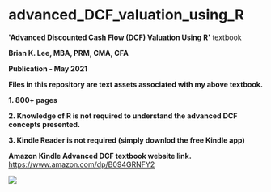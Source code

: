 # advanced_DCF_valuation_using_R
**'Advanced Discounted Cash Flow (DCF) Valuation Using R'** textbook

**Brian K. Lee, MBA, PRM, CMA, CFA**

**Publication - May 2021**

**Files in this repository are text assets associated with my above textbook.**

**1. 800+ pages**

**2. Knowledge of R is not required to understand the advanced DCF concepts presented.**

**3. Kindle Reader is not required (simply downlod the free Kindle app)**

**Amazon Kindle Advanced DCF textbook website link.**
https://www.amazon.com/dp/B094GRNFY2

![](advanced_dcf_text.jpg)


